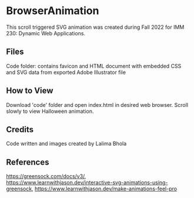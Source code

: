 # BrowserAnimation
This scroll triggered SVG animation was created during Fall 2022 for IMM 230: Dynamic Web Applications.

## Files
Code folder: contains favicon and HTML document with embedded CSS and SVG data from exported Adobe Illustrator file

## How to View
Download 'code' folder and open index.html in desired web browser. Scroll slowly to view Halloween animation. 

## Credits
Code written and images created by Lalima Bhola

## References 
https://greensock.com/docs/v3/, https://www.learnwithjason.dev/interactive-svg-animations-using-greensock, https://www.learnwithjason.dev/make-animations-feel-pro
